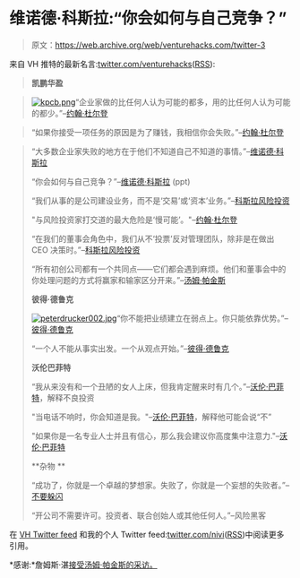 # 维诺德·科斯拉:“你会如何与自己竞争？”

> 原文：<https://web.archive.org/web/venturehacks.com/twitter-3>

来自 VH 推特的最新名言:[twitter.com/venturehacks](https://web.archive.org/web/20221208083431/http://twitter.com/venturehacks)([RSS](https://web.archive.org/web/20221208083431/feed://twitter.com/statuses/user_timeline/11620792.atom)):

> **凯鹏华盈**

> [![kpcb.png](img/219e5baf9f74401c4ae415757494e551.png)](https://web.archive.org/web/20221208083431/http://www.kpcb.com/)“企业家做的比任何人认为可能的都多，用的比任何人认为可能的都少。”–[约翰·杜尔登](https://web.archive.org/web/20221208083431/http://www.apple.com/quicktime/qtv/iphoneroadmap/)

> “如果你接受一项任务的原因是为了赚钱，我相信你会失败。”–[约翰·杜尔登](https://web.archive.org/web/20221208083431/http://edcorner.stanford.edu/authorMaterialInfo.html?mid=1274)

> “大多数企业家失败的地方在于他们不知道自己不知道的事情。”–[维诺德·科斯拉](https://web.archive.org/web/20221208083431/http://edcorner.stanford.edu/authorMaterialInfo.html?mid=24&author=26)
> 
> “你会如何与自己竞争？”–[维诺德·科斯拉](https://web.archive.org/web/20221208083431/http://tinyurl.com/2zpdzg) (ppt)
> 
> “我们从事的是公司建设业务，而不是‘交易’或‘资本’业务。”–[科斯拉风险投资](https://web.archive.org/web/20221208083431/http://www.khoslaventures.com/focus.html)
> 
> "与风险投资家打交道的最大危险是‘慢可能’。"–[约翰·杜尔登](https://web.archive.org/web/20221208083431/http://edcorner.stanford.edu/authorMaterialInfo.html?mid=1283)
> 
> “在我们的董事会角色中，我们从不‘投票’反对管理团队，除非是在做出 CEO 决策时。”–[科斯拉风险投资](https://web.archive.org/web/20221208083431/http://www.khoslaventures.com/focus.html)
> 
> “所有初创公司都有一个共同点——它们都会遇到麻烦。他们和董事会中的你处理问题的方式将赢家和输家区分开来。”–[汤姆·帕金斯](https://web.archive.org/web/20221208083431/http://content.cdlib.org/dynaxml/servlet/dynaXML?docId=kt1p3010dc&doc.view=entire_text)
> 
> **彼得·德鲁克**
> 
> [![peterdrucker002.jpg](img/9294908a501105bd46199c9a6fdf7865.png)](https://web.archive.org/web/20221208083431/http://books.google.com/books?id=pXbBSVsl3_IC&pg=PA252&lpg=PA252&dq=%22one+does+not+start+with+facts+one+starts+with+opinions%22&source=web&ots=H81Eg-l1Qa&sig=YvHYJzCEGiN071AMcBRC8HHlfg0&hl=en#PPP1,M1)“你不能把业绩建立在弱点上。你只能依靠优势。”–[彼得·德鲁克](https://web.archive.org/web/20221208083431/http://books.google.com/books?id=VYdkZ7LkMBoC&pg=PA57&lpg=PA57&dq=%22you+cannot+build+performance+on+weaknesses+you+can+build+only+on+strengths%22&source=web&ots=RWbCkLGNle&sig=A9eUtps6uH6ikJscqrwq7N1B_ho&hl=en)
> 
> “一个人不能从事实出发。一个从观点开始。”–[彼得·德鲁克](https://web.archive.org/web/20221208083431/http://books.google.com/books?id=pXbBSVsl3_IC&pg=PA252&lpg=PA252&dq=%22one+does+not+start+with+facts+one+starts+with+opinions%22&source=web&ots=H81Eg-l1Qa&sig=YvHYJzCEGiN071AMcBRC8HHlfg0&hl=en)
> 
> **沃伦巴菲特**
> 
> “我从来没有和一个丑陋的女人上床，但我肯定醒来时有几个。”–[沃伦·巴菲特](https://web.archive.org/web/20221208083431/http://www.economist.com/daily/columns/businessview/displaystory.cfm?story_id=10794220)，解释不良投资
> 
> "当电话不响时，你会知道是我。"–[沃伦·巴菲特](https://web.archive.org/web/20221208083431/http://www.economist.com/daily/columns/businessview/displaystory.cfm?story_id=10794220)，解释他可能会说“不”
> 
> "如果你是一名专业人士并且有信心，那么我会建议你高度集中注意力."–[沃伦·巴菲特](https://web.archive.org/web/20221208083431/http://undergroundvalue.blogspot.com/2008/02/notes-from-buffett-meeting-2152008_23.html)
> 
> **杂物
> **
> 
> “成功了，你就是一个卓越的梦想家。失败了，你就是一个妄想的失败者。”–[不要躲闪](https://web.archive.org/web/20221208083431/http://dondodge.typepad.com/the_next_big_thing/2008/03/how-to-make-you.html)
> 
> “开公司不需要许可。投资者、联合创始人或其他任何人。”–风险黑客

在 [VH Twitter feed](https://web.archive.org/web/20221208083431/http://twitter.com/venturehacks) 和我的个人 Twitter feed:[twitter.com/nivi](https://web.archive.org/web/20221208083431/http://twitter.com/nivi)([RSS](https://web.archive.org/web/20221208083431/feed://twitter.com/statuses/user_timeline/644863.atom))中阅读更多引用。

*感谢:*詹姆斯·湛[接受汤姆·帕金斯的采访。](https://web.archive.org/web/20221208083431/http://venturehacks.com/james)